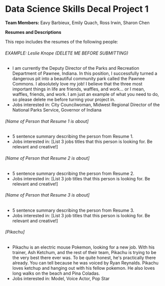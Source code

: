 # Data Science Skills Decal Project 1

**Team Members:** Eavy Barbieux, Emily Quach, Ross Irwin, Sharon Chen

**Resumes and Descriptions**  

This repo includes the resumes of the following people:

###### EXAMPLE: Leslie Knope (DELETE ME BEFORE SUBMITTING)
* I am currently the Deputy Director of the Parks and Recreation Department of Pawnee, Indiana. In this position, I successfully turned a dangerous pit into a beautiful community park called the Pawnee Commons. I absolutely love my job! I believe that the three most important things in life are friends, waffles, and work... or I mean, waffles, friends, and work. I am just an example of what you need to do, so please delete me before turning your project in.
* Jobs interested in: City Councilwoman, Midwest Regional Director of the National Parks Service, Governor of Indiana

###### [Name of Person that Resume 1 is about]
* 5 sentence summary describing the person from Resume 1.
* Jobs interested in: [List 3 jobs titles that this person is looking for. Be relevant and creative!]

###### [Name of Person that Resume 2 is about]
* 5 sentence summary describing the person from Resume 2.
* Jobs interested in: [List 3 job titles that this person is looking for. Be relevant and creative!]

###### [Name of Person that Resume 3 is about]
* 5 sentence summary describing the person from Resume 3.
* Jobs interested in: [List 3 job titles that this person is looking for. Be relevant and creative!]

###### [Pikachu]
* Pikachu is an electric mouse Pokemon, looking for a new job. With his trainer, Ash Ketchum, and the rest of their team, Pikachu is trying to be the very best there ever was. To be quite honest, he's practically there already. You can tell because he was voiced by Ryan Reynalds. Pikachu loves ketchup and hanging out with his fellow pokemon. He also loves long walks on the beach and Pina Coladas.
* Jobs interested in: Model, Voice Actor, Pop Star
